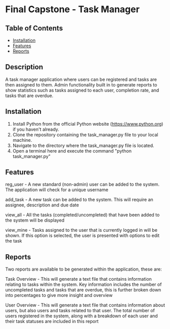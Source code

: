 # Final Capstone - Task Manager

## Table of Contents
- [Installation](#installation)
- [Features](#features)
- [Reports](#reports)

## Description
A task manager application where users can be registered and tasks are then assigned to them. Admin functionality built in to generate reports to show statistics such as tasks assigned to each user, completion rate, and tasks that are overdue.

## Installation
1. Install Python from the official Python website (https://www.python.org) if you haven't already.
2. Clone the repository containing the task_manager.py file to your local machine.
3. Navigate to the directory where the task_manager.py file is located.
4. Open a terminal here and execute the command "python task_manager.py"

## Features
reg_user - A new standard (non-admin) user can be added to the system. The application will check for a unique username

add_task - A new task can be added to the system. This will require an assignee, description and due date

view_all - All the tasks (completed/uncompleted) that have been added to the system will be displayed

view_mine - Tasks assigned to the user that is currently logged in will be shown. If this option is selected, the user is presented with options to edit the task

## Reports
Two reports are available to be generated within the application, these are:

Task Overview - This will generate a text file that contains information relating to tasks within the system. Key information includes the number of uncompleted tasks and tasks that are overdue, this is further broken down into percentages to give more insight and overview

User Overview - This will generate a text file that contains information about users, but also users and tasks related to that user. The total number of users registered in the system, along with a breakdown of each user and their task statuses are included in this report
